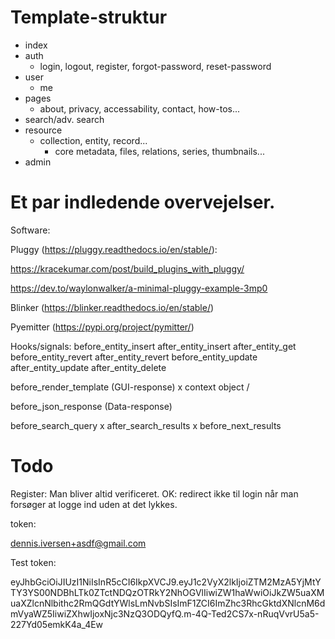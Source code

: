 # Template-struktur

  - index
  - auth
      - login, logout, register, forgot-password, reset-password
  - user
      - me
  - pages
      - about, privacy, accessability, contact, how-tos...
  - search/adv. search
  - resource
      - collection, entity, record...
        - core metadata, files, relations, series, thumbnails...
  - admin


# Et par indledende overvejelser.

Software:

Pluggy (https://pluggy.readthedocs.io/en/stable/):

https://kracekumar.com/post/build_plugins_with_pluggy/

https://dev.to/waylonwalker/a-minimal-pluggy-example-3mp0

Blinker (https://blinker.readthedocs.io/en/stable/)

Pyemitter (https://pypi.org/project/pymitter/)


Hooks/signals: 
before_entity_insert 
after_entity_insert 
after_entity_get 
before_entity_revert 
after_entity_revert 
before_entity_update 
after_entity_update 
after_entity_delete 

before_render_template (GUI-response) x
    context object / 

before_json_response (Data-response) 

before_search_query x
after_search_results x
before_next_results 

# Todo

Register: Man bliver altid verificeret. 
OK: redirect ikke til login når man forsøger at logge ind uden at det lykkes. 



token: 

dennis.iversen+asdf@gmail.com

Test token:

eyJhbGciOiJIUzI1NiIsInR5cCI6IkpXVCJ9.eyJ1c2VyX2lkIjoiZTM2MzA5YjMtYTY3YS00NDBhLTk0ZTctNDQzOTRkY2NhOGVlIiwiZW1haWwiOiJkZW5uaXMuaXZlcnNlbithc2RmQGdtYWlsLmNvbSIsImF1ZCI6ImZhc3RhcGktdXNlcnM6dmVyaWZ5IiwiZXhwIjoxNjc3NzQ3ODQyfQ.m-4Q-Ted2CS7x-nRuqVvrU5a5-227Yd05emkK4a_4Ew
